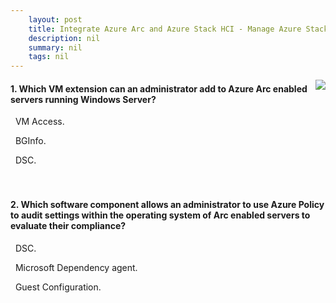 ```yaml
---
    layout: post
    title: Integrate Azure Arc and Azure Stack HCI - Manage Azure Stack HCI-based virtualized workloads with Azure Arc
    description: nil
    summary: nil
    tags: nil
---
```



 <a target="_blank" href="https://docs.microsoft.com/en-us/learn/modules/stack-hci-arc-integration/3-manage-virtualized-workloads/"><i class="fas fa-external-link-alt"></i> </a>
 <img align="right" src="https://docs.microsoft.com/en-us/learn/achievements/stack-hci-arc-integration.svg">
####  1. Which VM extension can an administrator add to Azure Arc enabled servers running Windows Server?


<i class='far fa-square'></i> &nbsp;&nbsp;VM Access.

<i class='far fa-square'></i> &nbsp;&nbsp;BGInfo.

<i class='fas fa-check-square' style='color: Dodgerblue;'></i> &nbsp;&nbsp;DSC.
<br />
<br />
<br />

####  2. Which software component allows an administrator to use Azure Policy to audit settings within the operating system of Arc enabled servers to evaluate their compliance?


<i class='far fa-square'></i> &nbsp;&nbsp;DSC.

<i class='far fa-square'></i> &nbsp;&nbsp;Microsoft Dependency agent.

<i class='fas fa-check-square' style='color: Dodgerblue;'></i> &nbsp;&nbsp;Guest Configuration.
<br />
<br />
<br />
